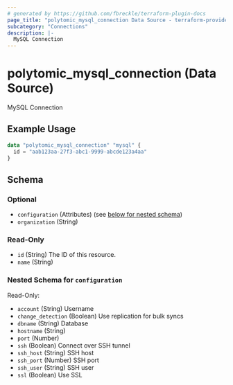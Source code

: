 ```yaml
---
# generated by https://github.com/fbreckle/terraform-plugin-docs
page_title: "polytomic_mysql_connection Data Source - terraform-provider-polytomic"
subcategory: "Connections"
description: |-
  MySQL Connection
---
```


# polytomic_mysql_connection (Data Source)

MySQL Connection

## Example Usage

```terraform
data "polytomic_mysql_connection" "mysql" {
  id = "aab123aa-27f3-abc1-9999-abcde123a4aa"
}
```

<!-- schema generated by tfplugindocs -->
## Schema

### Optional

- `configuration` (Attributes) (see [below for nested schema](#nestedatt--configuration))
- `organization` (String)

### Read-Only

- `id` (String) The ID of this resource.
- `name` (String)

<a id="nestedatt--configuration"></a>
### Nested Schema for `configuration`

Read-Only:

- `account` (String) Username
- `change_detection` (Boolean) Use replication for bulk syncs
- `dbname` (String) Database
- `hostname` (String)
- `port` (Number)
- `ssh` (Boolean) Connect over SSH tunnel
- `ssh_host` (String) SSH host
- `ssh_port` (Number) SSH port
- `ssh_user` (String) SSH user
- `ssl` (Boolean) Use SSL


